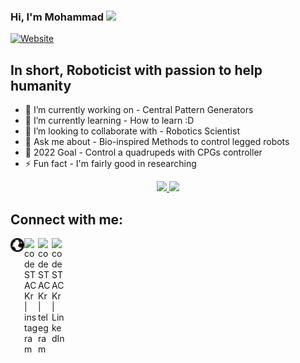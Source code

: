 
### Hi, I'm Mohammad <img src="https://media.giphy.com/media/hvRJCLFzcasrR4ia7z/giphy.gif" width="25px">
[![Website](https://img.shields.io/badge/Roboticist-PersonalPage-green?style=flat-square)](https://mohakhalili.github.io/)

## In short, Roboticist with passion to help humanity
- 🔭 I’m currently working on - Central Pattern Generators
- 🌱 I’m currently learning - How to learn :D
- 👯 I’m looking to collaborate with - Robotics Scientist
- 💬 Ask me about - Bio-inspired Methods to control legged robots
- 🥅 2022 Goal - Control a quadrupeds with CPGs controller
- ⚡ Fun fact - I'm fairly good in researching

<!-- ❔❔❔❔ means username in below README.md -->
<!-- Also feel free to update second URL to any URL -->
<!--[![Mohammad's github stats](https://github-readme-stats.vercel.app/api?username=mohakhalili&count_private=true&include_all_commits=true&theme=radical)](https://mohakhalili.github.io/) -->

<p align="center">
<a href="https://github.com/mohakhalili">
  <img height="150em" src="https://github-readme-stats-eight-theta.vercel.app/api?username=mohakhalili&show_icons=true&theme=nord&include_all_commits=true&count_private=true"/>
  <img height="150em" src="https://github-readme-stats-eight-theta.vercel.app/api/top-langs/?username=mohakhalili&layout=compact&langs_count=8&theme=nord"/>
</a>
</p>


## Connect with me:
[<img align="left" alt="codeSTACKr.com" width="22px" src="https://raw.githubusercontent.com/iconic/open-iconic/master/svg/globe.svg" />][website]
[<img align="left" alt="codeSTACKr | instagram" width="22px" src="https://cdn.jsdelivr.net/npm/simple-icons@v3/icons/instagram.svg" />][instagram]
[<img align="left" alt="codeSTACKr | telegram" width="22px" src="https://cdn.jsdelivr.net/npm/simple-icons@v3/icons/telegram.svg" />][telegram]
[<img align="left" alt="codeSTACKr | LinkedIn" width="22px" src="https://cdn.jsdelivr.net/npm/simple-icons@v3/icons/linkedin.svg" />][linkedin]<br />
<!-- Optional if you have blogs -->

<!-- ## Latest blog posts: -->
<!-- BLOG-POST-LIST:START -->
<!-- BLOG-POST-LIST:END -->
<!-- This section you create this variables that are used above -->
<!-- https://www.fullyunderstood.com/how-to-create-beautiful-github-profile-readmemd/ -->

[website]: https://mohakhalili.github.io/
[instagram]: https://www.instagram.com/mohakhalili/
[telegram]: https://t.me/Mhmkhalili
[linkedin]: https://www.linkedin.com/in/mohammad-khalili/

